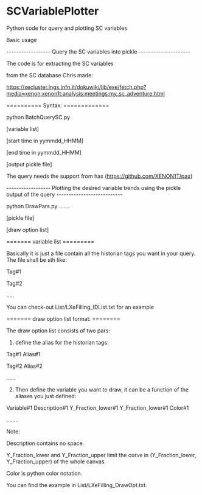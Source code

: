 # SCVariablePlotter
Python code for query and plotting SC variables

Basic usage

------------------ Query the SC variables into pickle ---------------------

The code is for extracting the SC variables

from the SC database Chris made:

https://xecluster.lngs.infn.it/dokuwiki/lib/exe/fetch.php?media=xenon:xenon1t:analysis:meetings:my_sc_adventure.html

========== Syntax: =============

python BatchQuerySC.py 

[variable list]

[start time in yymmdd_HHMM]

[end time in yymmdd_HHMM]

[output pickle file]



The query needs the support from hax (https://github.com/XENON1T/pax)

------------------ Plotting the desired variable trends using the pickle output of the query ---------------------------

python DrawPars.py .......

[pickle file]

[draw option list]

======= variable list =========

Basically it is just a file contain all the historian tags you want in your query. The file shall be sth like:

Tag#1

Tag#2

.....

You can check-out List/LXeFilling_IDList.txt for an example

======= draw option list format: ========

The draw option list consists of two pars:

1) define the alias for the historian tags:

Tag#1        Alias#1

Tag#2        Alias#2

......

2) Then define the variable you want to draw, it can be a function of the aliases you just defined:

Variable#1         Description#1          Y_Fraction_lower#1            Y_Fraction_lower#1          Color#1

........

Note:

Description contains no space.
     
Y_Fraction_lower and Y_Fraction_upper limit the curve in (Y_Fraction_lower, Y_Fraction_upper) of the whole canvas.
     
Color is python color notation.


You can find the example in List/LXeFilling_DrawOpt.txt.



